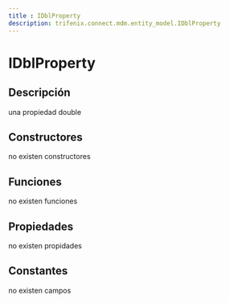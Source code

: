 ```yaml
---
title : IDblProperty
description: trifenix.connect.mdm.entity_model.IDblProperty
---
```




# IDblProperty

## Descripción
una propiedad double
## Constructores

no existen constructores


## Funciones

no existen funciones

## Propiedades

no existen propidades

## Constantes
no existen campos

